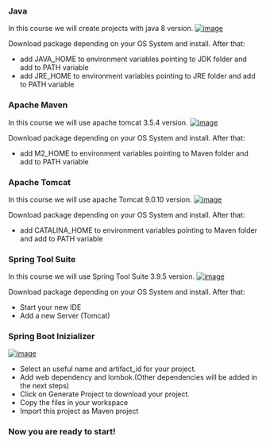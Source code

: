 ### Java
In this course we will create projects with java 8 version.
[![image](https://image.ibb.co/nkxzop/images.jpg)](https://www.oracle.com/technetwork/java/javase/downloads/jdk8-downloads-2133151.html)

Download package depending on your OS System and install. After that:
  - add JAVA_HOME to environment variables pointing to JDK folder and add to PATH variable
  - add JRE_HOME to environment variables pointing to JRE folder and add to PATH variable
  
### Apache Maven
In this course we will use apache tomcat 3.5.4 version.
[![image](https://image.ibb.co/nkxzop/images.jpg)](https://maven.apache.org/download.cgi)

Download package depending on your OS System and install. After that:
  - add M2_HOME to environment variables pointing to Maven folder and add to PATH variable
  
### Apache Tomcat
In this course we will use apache Tomcat 9.0.10 version.
[![image](https://image.ibb.co/nkxzop/images.jpg)](https://archive.apache.org/dist/tomcat/tomcat-9/)

Download package depending on your OS System and install. After that:
  - add CATALINA_HOME to environment variables pointing to Maven folder and add to PATH variable 
  
### Spring Tool Suite

In this course we will use Spring Tool Suite 3.9.5 version.
[![image](https://image.ibb.co/nkxzop/images.jpg)](https://spring.io/blog/2018/07/05/spring-tool-suite-3-9-5-released)

Download package depending on your OS System and install. After that:
  - Start your new IDE
  - Add a new Server (Tomcat)
  
### Spring Boot Inizializer

[![image](https://image.ibb.co/jgPaZU/1_O68_Lb_Dv_D5_Dcsnez73_M7v4_Q.png)](https://start.spring.io/)
  
  - Select an useful name and artifact_id for your project.
  - Add web dependency and lombok.(Other dependencies will be added in the next steps)
  - Click on Generate Project to download your project.
  - Copy the files in your workspace
  - Import this project as Maven project
  
  ### Now you are ready to start!

